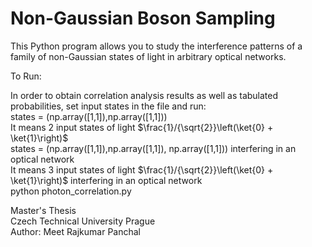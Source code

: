 # Non-Gaussian Boson Sampling
This Python program allows you to study the interference patterns of a family of non-Gaussian states of light in arbitrary optical networks.

To Run: </br>

In order to obtain correlation analysis results as well as tabulated probabilities, set input states in the file and run: </br>
states = (np.array([1,1]),np.array([1,1])) </br>
It means 2 input states of light  $\frac{1}/{\sqrt{2}}\left(\ket{0} + \ket{1}\right)$ </br>
states = (np.array([1,1]),np.array([1,1]), np.array([1,1])) interfering in an optical network </br>
It means 3 input states of light  $\frac{1}/{\sqrt{2}}\left(\ket{0} + \ket{1}\right)$ interfering in an optical network</br>
python photon_correlation.py </br>



Master's Thesis </br>
Czech Technical University Prague </br>
Author: Meet Rajkumar Panchal </br>
